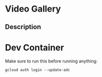 # Video Gallery

## Description



# Dev Container

Make sure to run this before running anything:

```
gcloud auth login --update-adc
```

